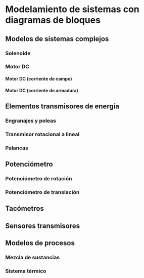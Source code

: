 # Modelamiento de sistemas con diagramas de bloques 
## Modelos de sistemas complejos 
### Solenoide
### Motor DC
#### Motor DC (corriente de campo)
#### Motor DC (corriente de armadura)
## Elementos transmisores de energía 
### Engranajes y poleas 
### Transmisor rotacional a lineal 
### Palancas 
## Potenciómetro
### Potenciómetro de rotación 
### Potenciómetro de translación 
## Tacómetros 
## Sensores transmisores
## Modelos de procesos 
### Mezcla de sustancias 
### Sistema térmico 

